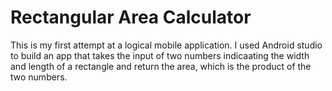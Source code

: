 # Rectangular Area Calculator
This is my first attempt at a logical mobile application. I used Android studio to build an app that takes the input of two numbers indicaating the width and length of 
a rectangle and return the area, which is the product of the two numbers.
